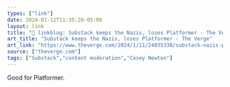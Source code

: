 ```yaml
---
types: ["link"]
date: 2024-01-12T11:35:28-05:00
layout: link
title: "🔗 linkblog: Substack keeps the Nazis, loses Platformer - The Verge'"
art_title: "Substack keeps the Nazis, loses Platformer - The Verge"
art_link: "https://www.theverge.com/2024/1/11/24035338/substack-nazis-platformer-newsletter-switch-to-ghost"
source: ["theverge.com"]
tags: ["Substack","content moderation","Casey Newton"]
---
```

Good for Platformer.
